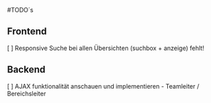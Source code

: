 #TODO´s 

## Frontend
[ ] Responsive Suche bei allen Übersichten (suchbox + anzeige) fehlt!

## Backend
[ ] AJAX funktionalität anschauen und implementieren
    - Teamleiter / Bereichsleiter

